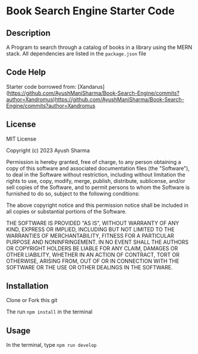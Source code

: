 # Book Search Engine Starter Code

## Description

A Program to search through a catalog of books in a library using the MERN stack. All dependencies are listed in the `package.json` file 

## Code Help
Starter code borrowed from: [Xandarus] (https://github.com/AyushManiSharma/Book-Search-Engine/commits?author=Xandromus)https://github.com/AyushManiSharma/Book-Search-Engine/commits?author=Xandromus

## License
MIT License

Copyright (c) 2023 Ayush Sharma

Permission is hereby granted, free of charge, to any person obtaining a copy
of this software and associated documentation files (the "Software"), to deal
in the Software without restriction, including without limitation the rights
to use, copy, modify, merge, publish, distribute, sublicense, and/or sell
copies of the Software, and to permit persons to whom the Software is
furnished to do so, subject to the following conditions:

The above copyright notice and this permission notice shall be included in all
copies or substantial portions of the Software.

THE SOFTWARE IS PROVIDED "AS IS", WITHOUT WARRANTY OF ANY KIND, EXPRESS OR
IMPLIED, INCLUDING BUT NOT LIMITED TO THE WARRANTIES OF MERCHANTABILITY,
FITNESS FOR A PARTICULAR PURPOSE AND NONINFRINGEMENT. IN NO EVENT SHALL THE
AUTHORS OR COPYRIGHT HOLDERS BE LIABLE FOR ANY CLAIM, DAMAGES OR OTHER
LIABILITY, WHETHER IN AN ACTION OF CONTRACT, TORT OR OTHERWISE, ARISING FROM,
OUT OF OR IN CONNECTION WITH THE SOFTWARE OR THE USE OR OTHER DEALINGS IN THE
SOFTWARE.

## Installation
Clone or Fork this git

The run `npm install` in the terminal

## Usage

In the terminal, type `npm run develop`
